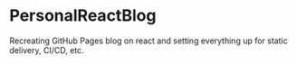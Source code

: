 # PersonalReactBlog
Recreating GitHub Pages blog on react and setting everything up for static delivery, CI/CD, etc. 
